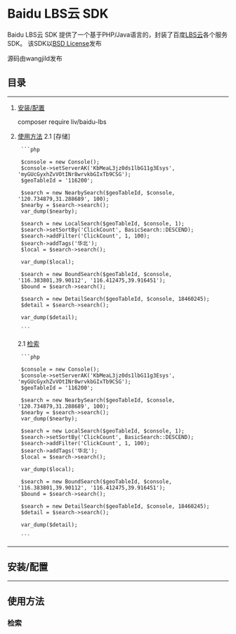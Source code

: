 Baidu LBS云 SDK
==================

Baidu LBS云 SDK 提供了一个基于PHP/Java语言的，封装了百度[LBS云](http://lbsyun.baidu.com)各个服务SDK。
该SDK以[BSD License](http://opensource.org/licenses/bsd-license.php)发布

源码由wangjild发布

## 目录
-----------------
1. [安装/配置](#安装/配置)
    
    composer require liv/baidu-lbs
    
2. [使用方法](#使用方法)
    2.1 [存储]
    
        ```php
        
        $console = new Console();
        $console->setServerAK('KbMeaL3jz0ds1lbG11g3Esys', 'myGUcGyxhZvVOtINr8wrvkbGIxTb9CSG');
        $geoTableId = '116200';
        
        $search = new NearbySearch($geoTableId, $console, '120.734879,31.288689', 100);
        $nearby = $search->search();
        var_dump($nearby);
        
        $search = new LocalSearch($geoTableId, $console, 1);
        $search->setSortBy('ClickCount', BasicSearch::DESCEND);
        $search->addFilter('ClickCount', 1, 100);
        $search->addTags('华北');
        $local = $search->search();
        
        var_dump($local);
        
        $search = new BoundSearch($geoTableId, $console, '116.383801,39.90112', '116.412475,39.916451');
        $bound = $search->search();
        
        $search = new DetailSearch($geoTableId, $console, 18460245);
        $detail = $search->search();
        
        var_dump($detail);
        
        ```

    2.1 [检索](#检索)

        ```php
        
        $console = new Console();
        $console->setServerAK('KbMeaL3jz0ds1lbG11g3Esys', 'myGUcGyxhZvVOtINr8wrvkbGIxTb9CSG');
        $geoTableId = '116200';
        
        $search = new NearbySearch($geoTableId, $console, '120.734879,31.288689', 100);
        $nearby = $search->search();
        var_dump($nearby);
        
        $search = new LocalSearch($geoTableId, $console, 1);
        $search->setSortBy('ClickCount', BasicSearch::DESCEND);
        $search->addFilter('ClickCount', 1, 100);
        $search->addTags('华北');
        $local = $search->search();
        
        var_dump($local);
        
        $search = new BoundSearch($geoTableId, $console, '116.383801,39.90112', '116.412475,39.916451');
        $bound = $search->search();
        
        $search = new DetailSearch($geoTableId, $console, 18460245);
        $detail = $search->search();
        
        var_dump($detail);
        
        ```


-------------

## 安装/配置
-------------

## 使用方法

### 检索

